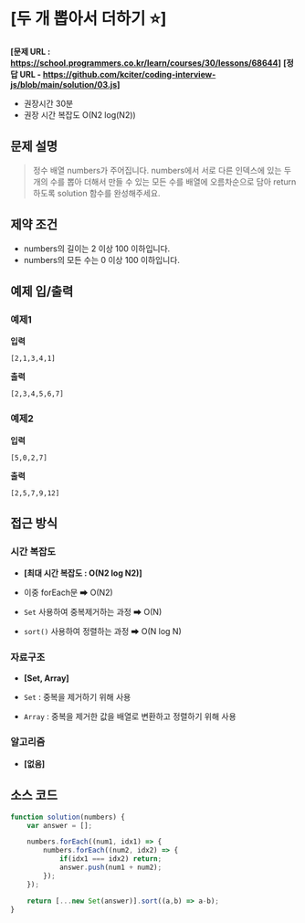 # [두 개 뽑아서 더하기 ⭐]

**[문제 URL : https://school.programmers.co.kr/learn/courses/30/lessons/68644]**
**[정답 URL - https://github.com/kciter/coding-interview-js/blob/main/solution/03.js]**

- 권장시간 30분
- 권장 시간 복잡도 O(N2 log(N2))

## 문제 설명

> 정수 배열 numbers가 주어집니다. numbers에서 서로 다른 인덱스에 있는 두 개의 수를 뽑아 더해서 만들 수 있는 모든 수를 배열에 오름차순으로 담아 return 하도록 solution 함수를 완성해주세요.

## 제약 조건

- numbers의 길이는 2 이상 100 이하입니다.
- numbers의 모든 수는 0 이상 100 이하입니다.


## 예제 입/출력

### 예제1

**입력**

```
[2,1,3,4,1]
```

**출력**

```
[2,3,4,5,6,7]
```

### 예제2

**입력**

```
[5,0,2,7]
```

**출력**

```
[2,5,7,9,12]
```

## 접근 방식

### 시간 복잡도

- **[최대 시간 복잡도 : O(N2 log N2)]**

- 이중 forEach문 ➡ O(N2)
- `Set` 사용하여 중복제거하는 과정 ➡ O(N)
- `sort()` 사용하여 정렬하는 과정 ➡ O(N log N)

### 자료구조

- **[Set, Array]**

- `Set` : 중복을 제거하기 위해 사용
- `Array` : 중복을 제거한 값을 배열로 변환하고 정렬하기 위해 사용

### 알고리즘

- **[없음]**

## 소스 코드

```js
function solution(numbers) {
    var answer = [];

    numbers.forEach((num1, idx1) => {
        numbers.forEach((num2, idx2) => {
            if(idx1 === idx2) return;
            answer.push(num1 + num2);
        });
    });

    return [...new Set(answer)].sort((a,b) => a-b);
}
```